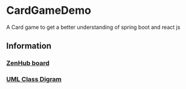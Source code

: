 # CardGameDemo
A Card game to get a better understanding of spring boot and react js
## Information
### [ZenHub board](https://app.zenhub.com/workspaces/cardgamedemo-5ed676f6e913e832e36c84db/board?repos=268841371)
### [UML Class Digram](https://drive.google.com/file/d/1HwP-lErscEEDYxZf4O6sfxOH4D6O6qAz/view?usp=sharing)
